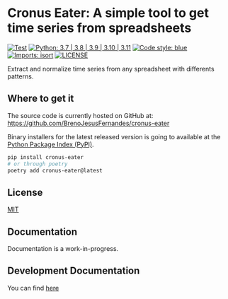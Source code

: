 # Cronus Eater: A simple tool to get time series from spreadsheets

[![Test](https://github.com/BrenoJesusFernandes/cronus-eater/actions/workflows/test.yaml/badge.svg)](https://github.com/BrenoJesusFernandes/cronus-eater/actions/workflows/test.yaml) [![Python: 3.7 | 3.8 | 3.9 | 3.10 | 3.11](https://img.shields.io/badge/Python-3.7%20%7C%203.8%20%7C%203.9%20%7C%203.10%20%7C%203.11-blue.svg)](https://pypi.org/project/cronus-eater/)  [![Code style: blue](https://img.shields.io/badge/code%20style-blue-blue.svg)](https://github.com/grantjenks/blue) [![Imports: isort](https://img.shields.io/badge/%20imports-isort-%231674b1?style=flat&labelColor=ef8336)](https://pycqa.github.io/isort/) [![LICENSE](https://img.shields.io/badge/license-MIT-green.svg)](https://github.com/BrenoJesusFernandes/cronus-eater/blob/main/LICENSE)

Extract and normalize time series from any spreadsheet with differents patterns.

## Where to get it

The source code is currently hosted on GitHub at: <https://github.com/BrenoJesusFernandes/cronus-eater>

Binary installers for the latest released version is going to available at the [Python Package Index (PyPI)](https://pypi.org/project/pandas-stubs).


```sh
pip install cronus-eater
# or through poetry
poetry add cronus-eater@latest
```

## License

[MIT](LICENSE)

## Documentation

Documentation is a work-in-progress.

## Development Documentation

You can find [here](docs\README.md)


 